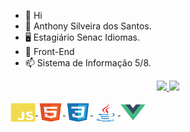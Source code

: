 - 👋 Hi
- 👀 Anthony Silveira dos Santos.
- 🖥️  Estagiário Senac Idiomas.
- 💞️ Front-End
- 📫 Sistema de Informação 5/8.


<div align="center">
  <a href="https://github.com/anthonysis">
  <img height="180em" src="https://github-readme-stats.vercel.app/api?username=anthonysis&show_icons=true&theme=dark&include_all_commits=true&count_private=true"/>
  <img height="180em" src="https://github-readme-stats.vercel.app/api/top-langs/?username=anthonysis&layout=compact&langs_count=7&theme=dracula"/>
</div>
  <div style="display: inline_block"><br>
  <img align="center" alt="Rafa-Js" height="30" width="40" src="https://raw.githubusercontent.com/devicons/devicon/master/icons/javascript/javascript-plain.svg">
  <img align="center" alt="Rafa-HTML" height="30" width="40" src="https://raw.githubusercontent.com/devicons/devicon/master/icons/html5/html5-original.svg">
  <img align="center" alt="Rafa-CSS" height="30" width="40" src="https://raw.githubusercontent.com/devicons/devicon/master/icons/css3/css3-original.svg">
  <img align="center" alt="Anthony-Java" height="30" width="40" src="https://raw.githubusercontent.com/devicons/devicon/master/icons/java/java-original.svg">
  <img align="center" alt="Anthony-Vue" height="30" width="40" src="https://raw.githubusercontent.com/devicons/devicon/master/icons/vuejs/vuejs-original.svg">
</div>

